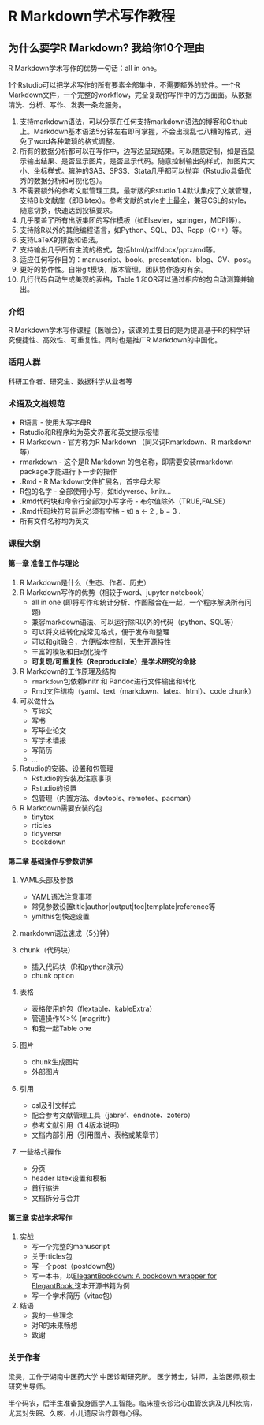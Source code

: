 # R Markdown学术写作教程

## 为什么要学R Markdown? 我给你10个理由

R Markdown学术写作的优势一句话：all in one。

1个Rstudio可以把学术写作的所有要素全部集中，不需要额外的软件。一个R Markdown文件，一个完整的workflow，完全复现你写作中的方方面面。从数据清洗、分析、写作、发表一条龙服务。

1.	支持markdown语法，可以分享在任何支持markdown语法的博客和Github上。Markdown基本语法5分钟左右即可掌握，不会出现乱七八糟的格式，避免了word各种繁琐的格式调整。
2.	所有的数据分析都可以在写作中，边写边呈现结果。可以随意定制，如是否显示输出结果、是否显示图片，是否显示代码。随意控制输出的样式，如图片大小、坐标样式。臃肿的SAS、SPSS、Stata几乎都可以抛弃（Rstudio具备优秀的数据分析和可视化包）。
3.	不需要额外的参考文献管理工具，最新版的Rstudio 1.4默认集成了文献管理，支持Bib文献库（即Bibtex）。参考文献的style史上最全，兼容CSL的style，随意切换，快速达到投稿要求。
4.	几乎覆盖了所有出版集团的写作模板（如Elsevier，springer，MDPI等）。
5.	支持除R以外的其他编程语言，如Python、SQL、D3、Rcpp（C++）等。
6.	支持LaTeX的排版和语法。
7.	支持输出几乎所有主流的格式，包括html/pdf/docx/pptx/md等。
8.	适应任何写作目的：manuscript、book、presentation、blog、CV、post。
9.	更好的协作性。自带git模块，版本管理，团队协作游刃有余。
10.	几行代码自动生成美观的表格，Table 1 和OR可以通过相应的包自动测算并输出。


### 介绍
R Markdown学术写作课程（医咖会），该课的主要目的是为提高基于R的科学研究便捷性、高效性、可重复性。同时也是推广R Markdown的中国化。

### 适用人群
科研工作者、研究生、数据科学从业者等

### 术语及文档规范

-   R语言 - 使用大写字母R
-   Rstudio和R程序均为英文界面和英文提示报错
-   R Markdown - 官方称为R Markdown （同义词Rmarkdown、R markdown等）
-   rmarkdown - 这个是R Markdown 的包名称，即需要安装rmarkdown package才能进行下一步的操作
-   .Rmd - R Markdown文件扩展名，首字母大写
-   R包的名字 - 全部使用小写，如tidyverse、knitr...
-   .Rmd代码块和命令行全部为小写字母 - 布尔值除外（TRUE,FALSE）
-   .Rmd代码块符号前后必须有空格 - 如 a <- 2 , b = 3 .
-   所有文件名称均为英文


### 课程大纲

#### 第一章 准备工作与理论

1.  R Markdown是什么（生态、作者、历史）
2.  R Markdown写作的优势（相较于word、jupyter notebook）
    - all in one (即将写作和统计分析、作图融合在一起，一个程序解决所有问题)
    - 兼容markdown语法、可以运行除R以外的代码（python、SQL等）
    - 可以将文档转化成常见格式，便于发布和整理
    - 可以和git融合，方便版本控制，天生开源特性
    - 丰富的模板和自动化操作
    - **可复现/可重复性（Reproducible）是学术研究的命脉**
3.  R Markdown的工作原理及结构
    - `rmarkdown`包依赖knitr 和 Pandoc进行文件输出和转化
    - Rmd文件结构（yaml、text（markdown、latex、html）、code chunk）
4.  可以做什么
    - 写论文
    - 写书
    - 写毕业论文
    - 写学术墙报
    - 写简历
    - ... 
5.  Rstudio的安装、设置和包管理
    - Rstudio的安装及注意事项
    - Rstudio的设置
    - 包管理（内置方法、devtools、remotes、pacman）
6.  R Markdown需要安装的包
    - tinytex
    - rticles
    - tidyverse
    - bookdown


#### 第二章 基础操作与参数讲解

1.  YAML头部及参数
    - YAML语法注意事项
    - 常见参数设置title|author|output|toc|template|reference等
    - ymlthis包快速设置
  
2.  markdown语法速成（5分钟）
3.  chunk（代码块）
    - 插入代码块（R和python演示）
    - chunk option
4.  表格
    - 表格使用的包（flextable、kableExtra）
    - 管道操作%>% (magrittr)
    - 和我一起Table one
5.  图片
    - chunk生成图片
    - 外部图片
6. 引用
   - csl及引文样式
   - 配合参考文献管理工具（jabref、endnote、zotero）
   - 参考文献引用（1.4版本说明）
   - 文档内部引用（引用图片、表格或某章节）
7. 一些格式操作
   - 分页
   - header latex设置和模板
   - 首行缩进
   - 文档拆分与合并


#### 第三章 实战学术写作

1. 实战
   - 写一个完整的manuscript
   - 关于rticles包
   - 写一个post（postdown包）
   - 写一本书，以[ElegantBookdown: A bookdown wrapper for ElegantBook ](https://github.com/XiangyunHuang/ElegantBookdown)这本开源书籍为例
   - 写一个学术简历（vitae包）
2. 结语
   - 我的一些理念
   - 对R的未来畅想
   - 致谢

### 关于作者

梁昊，工作于湖南中医药大学 中医诊断研究所。 医学博士，讲师，主治医师,硕士研究生导师。

半个码农，后半生准备投身医学人工智能。临床擅长诊治心血管疾病及儿科疾病，尤其对失眠、久咳、小儿遗尿治疗颇有心得。

